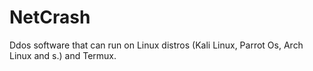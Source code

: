 # NetCrash
Ddos software that can run on Linux distros (Kali Linux, Parrot Os, Arch Linux and s.) and Termux.
